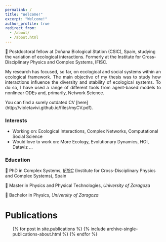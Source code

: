 ```yaml
---
permalink: /
title: "Welcome!"
excerpt: "Welcome!"
author_profile: true
redirect_from: 
  - /about/
  - /about.html
---
```


:wave: Postdoctoral fellow at Doñana Biological Station (CSIC), Spain, studying the variation of ecological interactions. Formerly at the Institute for Cross-Disciplinary Physics and Complex Systems, IFISC.
<p style="text-align: justify"> 
My research has focused, so far, on ecological and social systems within an ecological framework. The main objective of my thesis was to study how interactions influence the diversity and stability of ecological systems. To do so, I have used a range of different tools from agent-based models to nonlinear ODEs and, primarily, Network Science. 
 </p> 
You can find a surely outdated CV [here](http://violetavivi.github.io/files/myCV.pdf).

### Interests
- Working on: Ecological Interactions, Complex Networks, Computational Social Science
- Would love to work on: More Ecology, Evolutionary Dynamics, HOI, Dataviz ...

### Education
:hatched_chick: PhD in Complex Systems, [_IFISC_](https://ifisc.uib-csic.es/en/) (Institute for Cross-Disciplinary Physics and Complex Systems), Spain
      
:hatching_chick: Master in Physics and Physical Technologies, _University of Zaragoza_
      
:egg: Bachelor in Physics, _University of Zaragoza_


Publications
======
  <ul>{% for post in site.publications %}
    {% include archive-single-publications-about.html %}
  {% endfor %}</ul>
  
